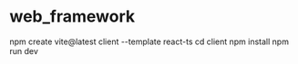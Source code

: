 # web_framework

npm create vite@latest client --template react-ts
cd client
npm install
npm run dev
